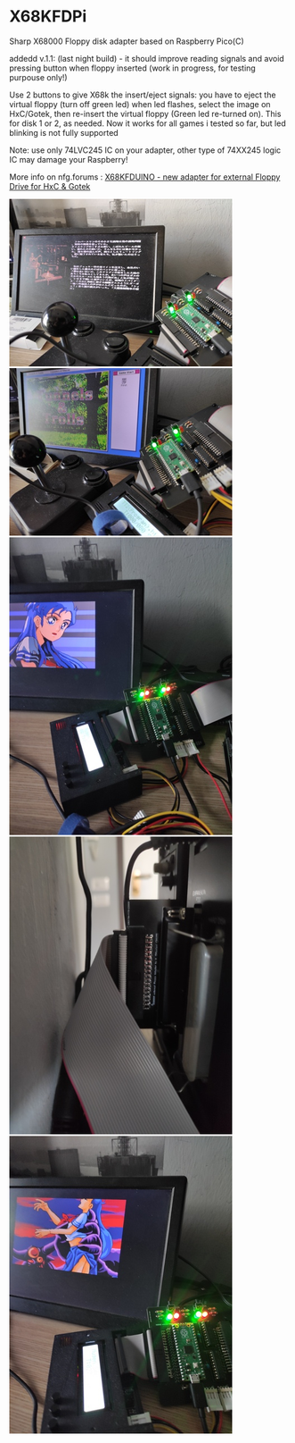 # X68KFDPi
Sharp X68000 Floppy disk adapter based on Raspberry Pico(C)

addedd v.1.1: (last night build) - it should improve reading signals and avoid pressing button when floppy inserted (work in progress, for testing purpouse only!)

Use 2 buttons to give X68k the insert/eject signals: you have to eject the virtual floppy (turn off green led) when led flashes, select the image on HxC/Gotek, then re-insert the virtual floppy (Green led re-turned on).
This for disk 1 or 2, as needed.
Now it works for all games i tested so far, but led blinking is not fully supported

Note: use only 74LVC245 IC on your adapter, other type of 74XX245 logic IC may damage your Raspberry!

More info on nfg.forums : [X68KFDUINO - new adapter for external Floppy Drive for HxC & Gotek
](https://nfggames.com/forum2/index.php?topic=7225.0)

![ScreenShot](https://raw.githubusercontent.com/aotta/X68KFDPi/main/doc/x68kfdpi02.jpg)
![ScreenShot](https://raw.githubusercontent.com/aotta/X68KFDPi/main/doc/x68kfdpi03.jpg)
![ScreenShot](https://raw.githubusercontent.com/aotta/X68KFDPi/main/doc/x68kfdpi08.jpg)
![ScreenShot](https://raw.githubusercontent.com/aotta/X68KFDPi/main/doc/x68kfdpi06.jpg)
![ScreenShot](https://raw.githubusercontent.com/aotta/X68KFDPi/main/doc/x68kfdpi10.jpg)
